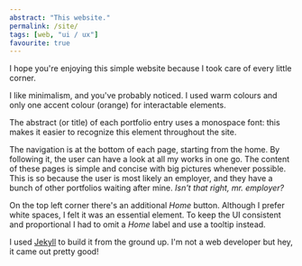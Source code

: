 ```yaml
---
abstract: "This website."
permalink: /site/
tags: [web, "ui / ux"]
favourite: true
---
```


I hope you're enjoying this simple website because I took care of every little corner.

I like minimalism, and you've probably noticed. I used warm colours and only one accent colour (orange) for interactable elements.

The abstract (or title) of each portfolio entry uses a monospace font: this makes it easier to recognize this element throughout the site.

The navigation is at the bottom of each page, starting from the home. By following it, the user can have a look at all my works in one go. The content of these pages is simple and concise with big pictures whenever possible. This is so because the user is most likely an employer, and they have a bunch of other portfolios waiting after mine. *Isn't that right, mr. employer?*

On the top left corner there's an additional *Home* button. Although I prefer white spaces, I felt it was an essential element. To keep the UI consistent and proportional I had to omit a *Home* label and use a tooltip instead.

I used [Jekyll](https://jekyllrb.com/) to build it from the ground up. I'm not a web developer but hey, it came out pretty good!
